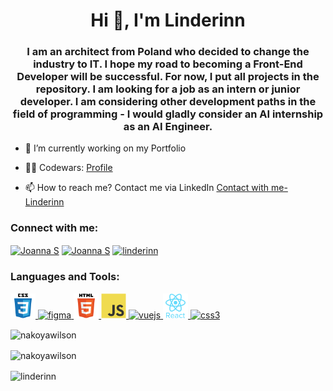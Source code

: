 <h1 align="center">Hi 👋, I'm Linderinn </h1>
<h3 align="center">I am an architect from Poland who decided to change the industry to IT.
I hope my road to becoming a Front-End Developer will be successful. For now, I put all projects in the repository. 
I am looking for a job as an intern or junior developer. I am considering other development paths in the field of programming - I would gladly consider an AI internship as an AI Engineer.</h3>

- 📢 I’m currently working on my Portfolio

- 👨‍💻 Codewars: [Profile](https://www.codewars.com/users/Linderinn/completed_solutions)

- 📫 How to reach me? Contact me via LinkedIn [Contact with me- Linderinn](https://www.linkedin.com/in/joanna-sibrecht/)

<h3 align="left">Connect with me:</h3>
<p align="left">
<a href="https://www.linkedin.com/in/joanna-sibrecht/" target="blank"><img align="center" src="https://raw.githubusercontent.com/rahuldkjain/github-profile-readme-generator/master/src/images/icons/Social/twitter.svg" alt="Joanna S" height="30" width="40" /></a>
<a href="https://www.linkedin.com/in/joanna-sibrecht/" target="blank"><img align="center" src="https://raw.githubusercontent.com/rahuldkjain/github-profile-readme-generator/master/src/images/icons/Social/linked-in-alt.svg" alt="Joanna S" height="30" width="40" /></a>
<a href="https://www.leetcode.com/linderinn" target="blank"><img align="center" src="https://raw.githubusercontent.com/rahuldkjain/github-profile-readme-generator/master/src/images/icons/Social/leet-code.svg" alt="linderinn" height="30" width="40" /></a>
</p>

<h3 align="left">Languages and Tools:</h3>
<p align="left"> <a href="https://www.w3schools.com/css/" target="_blank" rel="noreferrer"> <img src="https://raw.githubusercontent.com/devicons/devicon/master/icons/css3/css3-original-wordmark.svg" alt="css3" width="40" height="40"/> </a>  <a href="https://www.figma.com/" target="_blank" rel="noreferrer"> <img src="https://www.vectorlogo.zone/logos/figma/figma-icon.svg" alt="figma" width="40" height="40"/> </a> <a href="https://www.w3.org/html/" target="_blank" rel="noreferrer"> <img src="https://raw.githubusercontent.com/devicons/devicon/master/icons/html5/html5-original-wordmark.svg" alt="html5" width="40" height="40"/> </a> <a href="https://developer.mozilla.org/en-US/docs/Web/JavaScript" target="_blank" rel="noreferrer"> <img src="https://raw.githubusercontent.com/devicons/devicon/master/icons/javascript/javascript-original.svg" alt="javascript" width="40" height="40"/> </a> <a href="https://vuejs.org/" target="_blank" rel="noreferrer"> <img src="https://camo.githubusercontent.com/c8f91d18976e27123643a926a2588b8d931a0292fd0b6532c3155379e8591629/68747470733a2f2f7675656a732e6f72672f696d616765732f6c6f676f2e706e67" alt="vuejs" width="40" height="40"/> </a> <a href="https://reactjs.org/" target="_blank" rel="noreferrer"> <img src="https://raw.githubusercontent.com/devicons/devicon/master/icons/react/react-original-wordmark.svg" alt="react" width="40" height="40"/> </a> <a href="https://www.python.org/" target="_blank" rel="noreferrer"> <img src="https://www.python.org/static/img/python-logo@2x.png" alt="css3" height="40"/> </a> </p>

<p><img align="center" src="https://github-readme-stats.vercel.app/api/top-langs?username=linderinn&show_icons=true&locale=en&layout=compact" alt="nakoyawilson" /></p>

<p><img align="center" src="https://github-readme-stats.vercel.app/api?username=linderinn&show_icons=true&locale=en" alt="nakoyawilson" /></p>

<p><img align="center" src="https://github-readme-streak-stats.herokuapp.com/?user=linderinn&" alt="linderinn" /></p>
